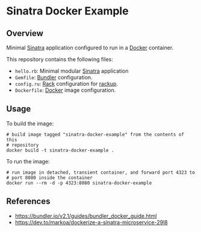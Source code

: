# Sinatra Docker Example

## Overview

Minimal [Sinatra][] application configured to run in a [Docker][]
container.

This repository contains the following files:

* `hello.rb`: Minimal modular [Sinatra][] application
* `Gemfile`: [Bundler][] configuration.
* `config.ru`: [Rack][] configuration for [rackup][].
* `Dockerfile`: [Docker][] image configuration.

## Usage

To build the image:

```
# build image tagged "sinatra-docker-example" from the contents of this
# repository
docker build -t sinatra-docker-example .
```

To run the image:

```
# run image in detached, transient container, and forward port 4323 to
# port 8080 inside the container
docker run --rm -d -p 4323:8080 sinatra-docker-example
```

## References

* <https://bundler.io/v2.1/guides/bundler_docker_guide.html>
* <https://dev.to/markoa/dockerize-a-sinatra-microservice-29l8>

[sinatra]: http://sinatrarb.com/
  "Ruby web microframework."
[docker]: https://docker.com/
  "Docker container manager."
[bundler]: https://bundler.io/
  "Ruby dependency manager."
[rackup]: https://github.com/rack/rack/wiki/(tutorial)-rackup-howto
  "Command-line tool to run Rack applications."
[rack]: https://github.com/rack/rack
  "Ruby web middleware."
